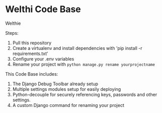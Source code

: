 # Welthi Code Base

Welthie

<!-- [![alt text](https://github.com/justdjango/django_project_boilerplate/blob/master/thumbnail.png "Logo")](https://www.youtube.com/watch?v=GEogao-tUec)
 -->


Steps:

1. Pull this repository
2. Create a virtualenv and install dependencies with 'pip install -r requirements.txt'
3. Configure your .env variables
4. Rename your project with `python manage.py rename yourprojectname`

This Code Base includes:

1. The Django Debug Toolbar already setup
2. Multiple settings modules setup for easily deploying
3. Python-decouple for securely referencing keys, passwords and other settings.
4. A custom Django command for renaming your project
